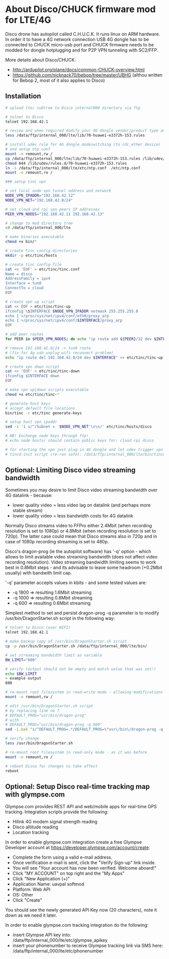 # About Disco/CHUCK firmware mod for LTE/4G

Disco drone has autopilot called C.H.U.C.K. It runs linux on ARM hardware. In order it to have a 4G network connection USB 4G dongle has to be connected to CHUCK micro-usb port and CHUCK firmware needs to be modded for dongle hotplugging and for P2P VPN tunneling with SC2/FFP. 

More details about Disco/CHUCK:
* http://ardupilot.org/plane/docs/common-CHUCK-overview.html
* https://github.com/nicknack70/bebop/tree/master/UBHG (althou written for Bebop 2, most of it also applies to Disco)

## Installation

```bash
# upload lte/ subtree to Disco internal000 directory via ftp

# telnet to Disco
telnet 192.168.42.1

# review and when required modify your 4G dongle vendor/product type and interface details
less /data/ftp/internal_000/lte/lib/70-huawei-e3372h-153.rules

# install udev rule for 4G dongle modeswitching (to cdc_ether device)
# and setup ntp.conf
mount -o remount,rw /
cp /data/ftp/internal_000/lte/lib/70-huawei-e3372h-153.rules /lib/udev/rules.d/
chmod 644 /lib/udev/rules.d/70-huawei-e3372h-153.rules
ln -s /data/ftp/internal_000/lte/etc/ntp.conf  /etc/ntp.conf
mount -o remount,ro /

### setup tinc vpn

# set local node vpn tunnel address and network
NODE_VPN_IPADDR="192.168.42.12"
NODE_VPN_NET="192.168.42.0/24"

# set cloud and rpi vpn peers IP addresses
PEER_VPN_NODES="192.168.42.11 192.168.42.13"

# change to mod directory tree
cd /data/ftp/internal_000/lte

# make binaries executable
chmod +x bin/*

# create tinc config directories
mkdir -p etc/tinc/hosts

# create tinc config file
cat << 'EOF' > etc/tinc/tinc.conf
Name = disco
AddressFamily = ipv4
Interface = tun0
ConnectTo = cloud
EOF

# create vpn up script
cat << EOF > etc/tinc/tinc-up
ifconfig \$INTERFACE $NODE_VPN_IPADDR netmask 255.255.255.0
echo 1 >/proc/sys/net/ipv4/conf/eth0/proxy_arp
echo 1 >/proc/sys/net/ipv4/conf/$INTERFACE/proxy_arp
EOF

# add peer routes
for PEER in $PEER_VPN_NODES; do echo "ip route add ${PEER}/32 dev $INTERFACE" >> etc/tinc/tinc-up; done

# remove 192.168.42.0/24 -> tun0 route
# (fix for 4g usb unplug wifi reconnect problem)
echo "ip route del 192.168.42.0/24 dev $INTERFACE" >> etc/tinc/tinc-up

# create vpn down script
cat << 'EOF' > etc/tinc/tinc-down
ifconfig $INTERFACE down
EOF

# make vpn up|down scripts executable
chmod +x etc/tinc/tinc-*

# generate host keys
# accept default file locations
bin/tinc -c etc/tinc generate-keys

# setup host vpn ipaddr
sed -i '1 s/^/Subnet = '$NODE_VPN_NET'\n\n/' etc/tinc/hosts/disco

# NB! Exchange node keys through ftp!
# echo node hosts/ should contain public keys for: cloud rpi disco

# for starting the vpn just plug-in 4G dongle and let udev trigger vpn init scripts
# tincd-init script (re-run safe): /data/ftp/internal_000/lte/bin/tincd-init
```

## Optional: Limiting Disco video streaming bandwidth

Sometimes you may desire to limit Disco video streaming bandwidth over 4G datalink - because:
* lower quality video = less video lag on datalink (and perhaps more stable stream)
* lower quality video = less bandwidth costs for 4G datalink

Normally Disco streams video to FFPro either 2.4Mbit (when recording resolution is set to 1080p) or 4.8Mbit (when recording resolution is set to 720p). The latter case could mean that Disco streams also in 720p and in case of 1080p recording streaming is set to 480p.

Disco's dragon-prog (ie the autopilot software) has '-q' option - which allows to limit available video streaming bandwidth (does not affect video recording resolution). Video streaming bandwidth limiting seems to work best in 0.8Mbit steps - and its advisable to leave some headroom (+0.2Mbit usually) with bandwith limit cap.

'-q' parameter accepts values in kbits - and some tested values are:
* -q 1800 => resulting 1.6Mbit streaming
* -q 1000 => resulting  0.8Mbit streaming
* -q 600 => resulting 0.6Mbit streaming

Simplest method to set and persist dragon-prog -q parameter is to modify /usr/bin/DragonStarter.sh script in the following way:
```bash
# telnet to Disco (over WIFI)
telnet 192.168.42.1

# make backup copy of /usr/bin/DragonStarter.sh script
cp -p /usr/bin/DragonStarter.sh /data/ftp/internal_000/lte/bin/

# set streaming bandwidth limit as variable
BW_LIMIT="600"

# verify (output should not be empty and match value that was set!)
echo $BW_LIMIT
> example output
600

# re-mount root filesystem in read-write mode - allowing modifications
mount -o remount,rw /

# edit /usr/bin/DragonStarter.sh script
# by replacing line no 7
# DEFAULT_PROG="usr/bin/dragon-prog"
# with
# DEFAULT_PROG="usr/bin/dragon-prog -q 600"
sed -i.bak "s/^DEFAULT_PROG=.*/DEFAULT_PROG=\"usr\/bin\/dragon-prog -q $BW_LIMIT\"/g" /usr/bin/DragonStarter.sh

# verify change
less /usr/bin/DragonStarter.sh

# re-mount root filesystem in read-only mode - as it was before
mount -o remount,ro /

# reboot Disco for changes to take effect
reboot
```

## Optional: Setup Disco real-time tracking map with glympse.com

Glympse.com provides REST API and web/mobile apps for real-time GPS tracking.
Integration scripts provide the following:
* Hilink 4G modem signal strength reading
* Disco altitude reading
* Location tracking

In order to enable glympse.com integration create a free Glympse Developer account at https://developer.glympse.com/account/create:

* Complete the form using a valid e-mail address.
* Once verification e-mail is sent, click the "Verify Sign-up" link inside.
* You will see "Your account has now been verified. Welcome aboard!"
* Click "MY ACCOUNT" on top right and the "My Apps"
* Click "New Application (+)"
* Application Name: uavpal softmod
* Platform: Web API
* OS: Other
* Click "Create"

You should see the newly generated API Key now (20 characters), note it down as we need it later.

In order to enable glympse.com tracking integration do the following:
* insert Glympse API key into: /data/ftp/internal_000/lte/etc/glympse_apikey
* insert your phonenumber to receive Glympse tracking link via SMS here: /data/ftp/internal_000/lte/etc/phonenumber  
